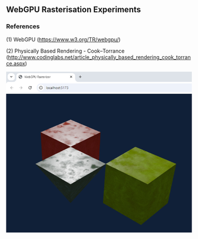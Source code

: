 ## WebGPU Rasterisation Experiments

### References

(1) WebGPU (https://www.w3.org/TR/webgpu/)

(2) Physically Based Rendering - Cook–Torrance (http://www.codinglabs.net/article_physically_based_rendering_cook_torrance.aspx)

![Output 1](/output1.png "Output 1")

